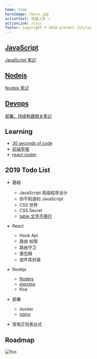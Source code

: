 ```yaml
---
home: true
heroImage: /hero.jpg
actionText: 快速上手 →
actionLink: /css/
footer: Copyright © 2018-present Jolylai
---
```


<div class="features">
  <a class="feature" href='https://jolylai.github.io/notebook-js' target="_blank" rel="noopener noreferrer">
    <h2>JavaScript</h2>
    <p>JavaScript 笔记</p>
  </a>
  <a class="feature" href='https://jolylai.github.io/notebook-nodejs' target="_blank" rel="noopener noreferrer">
    <h2>Nodejs</h2>
    <p>Nodejs 笔记</p>
  </a>
  <a class="feature" href='https://jolylai.github.io/notebook-devops' target="_blank" rel="noopener noreferrer">
    <h2>Devops</h2>
    <p>部署、持续构建相关笔记</p>
  </a>
</div>

## Learning

- [30 seconds of code](https://30secondsofcode.org/)
- [前端早报](https://github.com/sorrycc/zaobao/issues)
- [react-router](https://reacttraining.com/react-router/)

## 2019 Todo List

- 基础

  - JavaScript 高级程序设计
  - 你不知道的 JavaScript
  - CSS 世界
  - CSS Secret
  - [table 文字不换行](http://www.cnblogs.com/aimyfly/archive/2013/07/12/3186651.html)

- React

  - Hook Api
  - 路由 权限
  - 路由守卫
  - 面包屑
  - 组件库封装

- Nodejs

  - [Nodejs](https://juejin.im/post/5c1f8e52f265da6170071e43)
  - [express](https://expressjs.com/)
  - Koa

- 部署

  - docker
  - [nginx](http://jspang.com/post/nginx.html)

- 常用正则表达式

## Roadmap

<img :src="$withBase('/frontend.png')" alt="foo">
